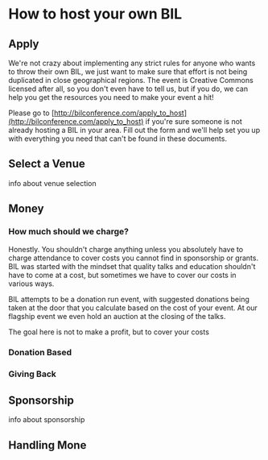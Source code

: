 # How to host your own BIL

## Apply

We're not crazy about implementing any strict rules for anyone who wants to throw their own BIL, we just want to make sure that effort is not being duplicated in close geographical regions.  The event is Creative Commons licensed after all, so you don't even have to tell us, but if you do, we can help you get the resources you need to make your event a hit!

Please go to [http://bilconference.com/apply_to_host](http://bilconference.com/apply_to_host) if you're sure someone is not already hosting a BIL in your area.  Fill out the form and we'll help set you up with everything you need that can't be found in these documents.

## Select a Venue

info about venue selection

## Money

### How much should we charge?

Honestly.  You shouldn't charge anything unless you absolutely have to charge attendance to cover costs you cannot find in sponsorship or grants.  BIL was started with the mindset that quality talks and education shouldn't have to come at a cost, but sometimes we have to cover our costs in various ways.

BIL attempts to be a donation run event, with suggested donations being taken at the door that you calculate based on the cost of your event.  At our flagship event we even hold an auction at the closing of the talks.  

The goal here is not to make a profit, but to cover your costs

### Donation Based

### Giving Back



## Sponsorship

info about sponsorship

## Handling Mone